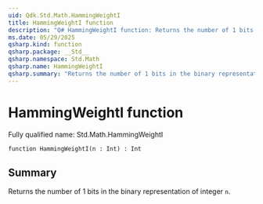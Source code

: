 ```yaml
---
uid: Qdk.Std.Math.HammingWeightI
title: HammingWeightI function
description: "Q# HammingWeightI function: Returns the number of 1 bits in the binary representation of integer `n`."
ms.date: 05/29/2025
qsharp.kind: function
qsharp.package: __Std__
qsharp.namespace: Std.Math
qsharp.name: HammingWeightI
qsharp.summary: "Returns the number of 1 bits in the binary representation of integer `n`."
---
```


# HammingWeightI function

Fully qualified name: Std.Math.HammingWeightI

```qsharp
function HammingWeightI(n : Int) : Int
```

## Summary
Returns the number of 1 bits in the binary representation of integer `n`.
